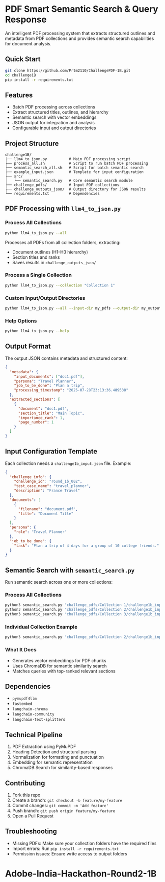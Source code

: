 # PDF Smart Semantic Search & Query Response

An intelligent PDF processing system that extracts structured outlines and metadata from PDF collections and provides semantic search capabilities for document analysis.

## Quick Start

```bash
git clone https://github.com/Prtm2110/ChallengePDF-1B.git
cd challenge1B
pip install -r requirements.txt
```

## Features

* Batch PDF processing across collections
* Extract structured titles, outlines, and hierarchy
* Semantic search with vector embeddings
* JSON output for integration and analysis
* Configurable input and output directories

## Project Structure

```
challenge1B/
├── llm4_to_json.py          # Main PDF processing script
├── process_all.sh           # Script to run batch PDF processing
├── semantic_search_all.sh   # Script for batch semantic search
├── example_input.json       # Template for input configuration
├── src/
│   └── semantic_search.py   # Core semantic search module
├── challenge_pdfs/          # Input PDF collections
├── challenge_outputs_json/  # Output directory for JSON results
└── requirements.txt         # Dependencies
```

## PDF Processing with `llm4_to_json.py`

### Process All Collections

```bash
python llm4_to_json.py --all
```

Processes all PDFs from all collection folders, extracting:

* Document outlines (H1–H3 hierarchy)
* Section titles and ranks
* Saves results in `challenge_outputs_json/`

### Process a Single Collection

```bash
python llm4_to_json.py --collection "Collection 1"
```

### Custom Input/Output Directories

```bash
python llm4_to_json.py --all --input-dir my_pdfs --output-dir my_output
```

### Help Options

```bash
python llm4_to_json.py --help
```

## Output Format

The output JSON contains metadata and structured content:

```json
{
  "metadata": {
    "input_documents": ["doc1.pdf"],
    "persona": "Travel Planner",
    "job_to_be_done": "Plan a trip",
    "processing_timestamp": "2025-07-28T23:13:36.489538"
  },
  "extracted_sections": [
    {
      "document": "doc1.pdf",
      "section_title": "Main Topic",
      "importance_rank": 1,
      "page_number": 1
    }
  ]
}
```

## Input Configuration Template

Each collection needs a `challenge1b_input.json` file. Example:

```json
{
  "challenge_info": {
    "challenge_id": "round_1b_002",
    "test_case_name": "travel_planner",
    "description": "France Travel"
  },
  "documents": [
    {
      "filename": "document.pdf",
      "title": "Document Title"
    }
  ],
  "persona": {
    "role": "Travel Planner"
  },
  "job_to_be_done": {
    "task": "Plan a trip of 4 days for a group of 10 college friends."
  }
}
```

## Semantic Search with `semantic_search.py`

Run semantic search across one or more collections:

### Process All Collections

```bash
python3 semantic_search.py "challenge_pdfs/Collection 1/challenge1b_input.json" "challenge_outputs_json/1.json" && \
python3 semantic_search.py "challenge_pdfs/Collection 2/challenge1b_input.json" "challenge_outputs_json/2.json" && \
python3 semantic_search.py "challenge_pdfs/Collection 3/challenge1b_input.json" "challenge_outputs_json/3.json"
```

### Individual Collection Example

```bash
python3 semantic_search.py "challenge_pdfs/Collection 2/challenge1b_input.json" "challenge_outputs_json/2.json"
```

### What It Does

* Generates vector embeddings for PDF chunks
* Uses ChromaDB for semantic similarity search
* Matches queries with top-ranked relevant sections

## Dependencies

* `pymupdf4llm`
* `fastembed`
* `langchain-chroma`
* `langchain-community`
* `langchain-text-splitters`

## Technical Pipeline

1. PDF Extraction using PyMuPDF
2. Heading Detection and structural parsing
3. Normalization for formatting and punctuation
4. Embedding for semantic representation
5. ChromaDB Search for similarity-based responses

## Contributing

1. Fork this repo
2. Create a branch: `git checkout -b feature/my-feature`
3. Commit changes: `git commit -m 'Add feature'`
4. Push branch: `git push origin feature/my-feature`
5. Open a Pull Request

## Troubleshooting

* Missing PDFs: Make sure your collection folders have the required files
* Import errors: Run `pip install -r requirements.txt`
* Permission issues: Ensure write access to output folders

# Adobe-India-Hackathon-Round2-1B
